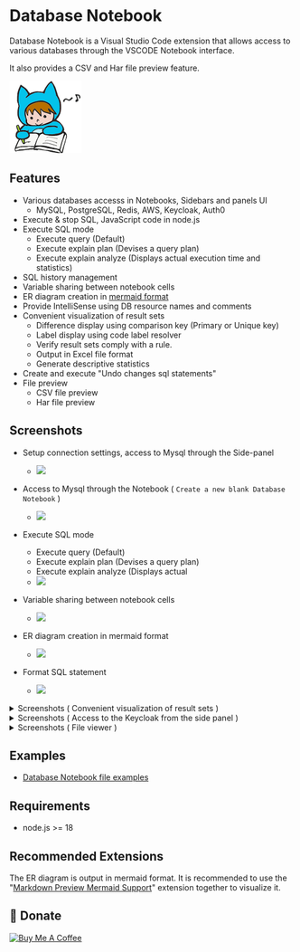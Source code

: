 # Database Notebook

Database Notebook is a Visual Studio Code extension that allows access to various databases through the VSCODE Notebook interface.

It also provides a CSV and Har file preview feature.

![logo](./media/logo128.png)

## Features

- Various databases accesss in Notebooks, Sidebars and panels UI
  - MySQL, PostgreSQL, Redis, AWS, Keycloak, Auth0
- Execute & stop SQL, JavaScript code in node.js
- Execute SQL mode
  - Execute query (Default)
  - Execute explain plan (Devises a query plan)
  - Execute explain analyze (Displays actual execution time and statistics)
- SQL history management
- Variable sharing between notebook cells
- ER diagram creation in [mermaid format](https://mermaid.js.org/syntax/entityRelationshipDiagram.html)
- Provide IntelliSense using DB resource names and comments
- Convenient visualization of result sets
  - Difference display using comparison key (Primary or Unique key)
  - Label display using code label resolver
  - Verify result sets comply with a rule.
  - Output in Excel file format
  - Generate descriptive statistics
- Create and execute "Undo changes sql statements"
- File preview
  - CSV file preview
  - Har file preview

## Screenshots

- Setup connection settings, access to Mysql through the Side-panel

  - ![](https://raw.githubusercontent.com/l-v-yonsama/db-notebook/main/docs/images/01_setup.gif)

- Access to Mysql through the Notebook ( `Create a new blank Database Notebook` )

  - ![](https://raw.githubusercontent.com/l-v-yonsama/db-notebook/main/docs/images/02_notebook.gif)

- Execute SQL mode

  - Execute query (Default)
  - Execute explain plan (Devises a query plan)
  - Execute explain analyze (Displays actual
  - ![](https://raw.githubusercontent.com/l-v-yonsama/db-notebook/main/docs/images/13_sql_mode.gif)

- Variable sharing between notebook cells

  - ![](https://raw.githubusercontent.com/l-v-yonsama/db-notebook/main/docs/images/03_variable_sharing.gif)

- ER diagram creation in mermaid format

  - ![](https://raw.githubusercontent.com/l-v-yonsama/db-notebook/main/docs/images/04_er_diagram.gif)

- Format SQL statement

  - ![](https://raw.githubusercontent.com/l-v-yonsama/db-notebook/main/docs/images/12_format.gif)

<details>

<summary>Screenshots ( Convenient visualization of result sets )</summary>

### Difference display using comparison key (Primary or Unique key)

- Create and execute "Undo changes sql statements"

- ![](https://raw.githubusercontent.com/l-v-yonsama/db-notebook/main/docs/images/05_diff.gif)

### Label display using code label resolver ( `Create a new blank Code label resolver` )

- ![](https://raw.githubusercontent.com/l-v-yonsama/db-notebook/main/docs/images/06_label_display.gif)

### Verify records comply with a rule ( `Create a new blank DB record rule` )

- ![](https://raw.githubusercontent.com/l-v-yonsama/db-notebook/main/docs/images/07_record_rule.gif)

### Generate descriptive statistics

- ![](https://raw.githubusercontent.com/l-v-yonsama/db-notebook/main/docs/images/14_describe.gif)

</details>

<details>

<summary>Screenshots ( Access to the Keycloak from the side panel )</summary>

### Access to the Keycloak from the side panel to display changes in user information.

- ![](https://raw.githubusercontent.com/l-v-yonsama/db-notebook/main/docs/images/08_keycloak.gif)

### Expand and display JSON items in columns.

- ![](https://raw.githubusercontent.com/l-v-yonsama/db-notebook/main/docs/images/09_json_expansion.gif)

</details>

<details>

<summary>Screenshots ( File viewer )</summary>

### Csv file viewer

- After previewing the CSV file, descriptive statistics were displayed according to its content.

- ![](https://raw.githubusercontent.com/l-v-yonsama/db-notebook/main/docs/images/10_csv_viewer.gif)

### Har file viewer

- ![](https://raw.githubusercontent.com/l-v-yonsama/db-notebook/main/docs/images/11_har_viewer.gif)

</details>

## Examples

- [Database Notebook file examples](/docs/examples/databaseNotebook.md)

## Requirements

- node.js >= 18

## Recommended Extensions

The ER diagram is output in mermaid format.
It is recommended to use the "[Markdown Preview Mermaid Support](https://marketplace.visualstudio.com/items?itemName=bierner.markdown-mermaid)" extension together to visualize it.

## 🎁 Donate

<a href="https://www.buymeacoffee.com/lvyoshiokaI">
  <img src="https://cdn.buymeacoffee.com/buttons/default-orange.png" alt="Buy Me A Coffee" height="41" width="174">
</a>
